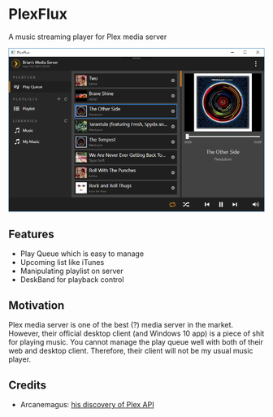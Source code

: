 # PlexFlux
A music streaming player for Plex media server

![Screenshot](screenshot.png "Screenshot")

## Features
- Play Queue which is easy to manage
- Upcoming list like iTunes
- Manipulating playlist on server
- DeskBand for playback control

## Motivation
Plex media server is one of the best (?) media server in the market. However, their official desktop client (and Windows 10 app) is a piece of shit for playing music. You cannot manage the play queue well with both of their web and desktop client. Therefore, their client will not be my usual music player.

## Credits
- Arcanemagus: [his discovery of Plex API](https://github.com/Arcanemagus/plex-api/wiki)

